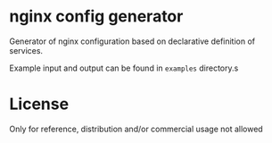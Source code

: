 # nginx config generator

Generator of nginx configuration based on declarative definition of services.

Example input and output can be found in `examples` directory.s

# License

Only for reference, distribution and/or commercial usage not allowed